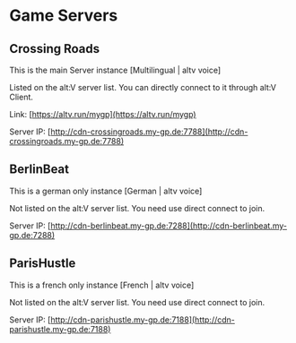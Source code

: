 # Game Servers

## Crossing Roads

This is the main Server instance [Multilingual | altv voice]

Listed on the alt:V server list. You can directly connect to it through alt:V Client.

Link: [https://altv.run/mygp](https://altv.run/mygp)

Server IP: [http://cdn-crossingroads.my-gp.de:7788](http://cdn-crossingroads.my-gp.de:7788)

## BerlinBeat

This is a german only instance [German | altv voice]

Not listed on the alt:V server list. You need use direct connect to join.

Server IP: [http://cdn-berlinbeat.my-gp.de:7288](http://cdn-berlinbeat.my-gp.de:7288)

## ParisHustle

This is a french only instance [French | altv voice]

Not listed on the alt:V server list. You need use direct connect to join.

Server IP: [http://cdn-parishustle.my-gp.de:7188](http://cdn-parishustle.my-gp.de:7188)


